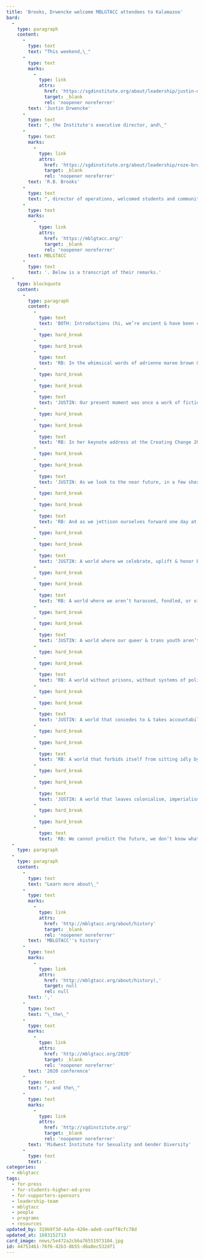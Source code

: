 ```yaml
---
title: 'Brooks, Drwencke welcome MBLGTACC attendees to Kalamazoo'
bard:
  -
    type: paragraph
    content:
      -
        type: text
        text: "This weekend,\_"
      -
        type: text
        marks:
          -
            type: link
            attrs:
              href: 'https://sgdinstitute.org/about/leadership/justin-drwencke'
              target: _blank
              rel: 'noopener noreferrer'
        text: 'Justin Drwencke'
      -
        type: text
        text: ", the Institute's executive director, and\_"
      -
        type: text
        marks:
          -
            type: link
            attrs:
              href: 'https://sgdinstitute.org/about/leadership/roze-brooks'
              target: _blank
              rel: 'noopener noreferrer'
        text: 'R.B. Brooks'
      -
        type: text
        text: ", director of operations, welcomed students and community members from across the Midwest to Kalamazoo\_for the twenty-eighth\_annual\_"
      -
        type: text
        marks:
          -
            type: link
            attrs:
              href: 'https://mblgtacc.org/'
              target: _blank
              rel: 'noopener noreferrer'
        text: MBLGTACC
      -
        type: text
        text: '. Below is a transcript of their remarks.'
  -
    type: blockquote
    content:
      -
        type: paragraph
        content:
          -
            type: text
            text: 'BOTH: Introductions (hi, we’re ancient & have been coming to this conference for/just shy of a decade =) )'
          -
            type: hard_break
          -
            type: hard_break
          -
            type: text
            text: 'RB: In the whimsical words of adrienne maree brown & Walidah Imarisha, editors of the visionary fiction anthology Octavia’s Brood, “all organizing is science fiction.” Whenever we look toward the future & imagine things differently, we are investing our time, energy, labour & love into aspirations for a more just & equitable eventuality.'
          -
            type: hard_break
          -
            type: hard_break
          -
            type: text
            text: 'JUSTIN: Our present moment was once a work of fiction, with elements of both fantasy and horror. On one hand, white supremacists disillusioned a future built around the mission of actualizing their self-proclaimed divine right to owning the earth. On the other hand, our ancestors fantasized & mobilized around the undeniable truth that conquest & colonization would not be the main event, and certainly not the end, of their own stories. These contradictory imaginings are dually present in our current moment, and must be acknowledged in all their complex, brutal, violent & vibrant realities to radically change what comes next.'
          -
            type: hard_break
          -
            type: hard_break
          -
            type: text
            text: 'RB: In her keynote address at the Creating Change 2020 Racial Justice Institute last month, Alexis Pauline Gumbs opened by challenging attendees to remain humble… because no one… not a single one of us…. Is an expert on racial justice… or any form of justice for that matter…. because we have never lived in a time where justice has existed. This call to remain humble is an invaluable reminder to us that as we embark on the collective project of envisioning a future together that we cannot depend on individual, idolized people to carry us all to our liberation.'
          -
            type: hard_break
          -
            type: hard_break
          -
            type: text
            text: 'JUSTIN: As we look to the near future, in a few short months our communities will be faced with another significant ripple in our ongoing movement work: a presidential election. While we are wise to pay attention & prepare for this shift, it is also important to find solace & seek guidance from the deeply rooted, under-acknowledged work taking place in our communities every single day. Pandering to electoral politics & placing our reliance on solitary figureheads will not deliver the revolution we are ready for. Any actions that propel us into the next day, and the day after that, that’s the movement.'
          -
            type: hard_break
          -
            type: hard_break
          -
            type: text
            text: 'RB: And as we jettison ourselves forward one day at a time, we maintain the power to map out new ways of being, new ways of making meaning out of our lives, new worlds that are expansive & fully embrace the groundwork that’s been laid by the very ancestors that envisioned futures that have become our today. It is our turn to not only envision, but act in ways that ensure a world we are already dreaming of:'
          -
            type: hard_break
          -
            type: hard_break
          -
            type: text
            text: 'JUSTIN: A world where we celebrate, uplift & honor Black history, Black present, Black lives, and Black futures.'
          -
            type: hard_break
          -
            type: hard_break
          -
            type: text
            text: 'RB: A world where we aren’t harassed, fondled, or villainized by TSA.'
          -
            type: hard_break
          -
            type: hard_break
          -
            type: text
            text: 'JUSTIN: A world where our queer & trans youth aren’t threatened with denial of life affirming opportunties.'
          -
            type: hard_break
          -
            type: hard_break
          -
            type: text
            text: 'RB: A world without prisons, without systems of policing, & without borders.'
          -
            type: hard_break
          -
            type: hard_break
          -
            type: text
            text: 'JUSTIN: A world that concedes to & takes accountability for its genocidal violence, that honors existing treaties established with Indigenous peoples & embraces its relationship with both human & other-than-human life.'
          -
            type: hard_break
          -
            type: hard_break
          -
            type: text
            text: 'RB: A world that forbids itself from sitting idly by while this currently inhabitable planet deteriorates in favour of corporate & military projects.'
          -
            type: hard_break
          -
            type: hard_break
          -
            type: text
            text: 'JUSTIN: A world that leaves colonialism, imperialism, capitalism & fascism in the distant past & never repeats these egregious errors again.'
          -
            type: hard_break
          -
            type: hard_break
          -
            type: text
            text: 'RB: We cannot predict the future, we don’t know what’s next. But what we do know is that our communities have every intention to be there when the future arrives. The future is queer, let’s make it a damn good one.'
  -
    type: paragraph
  -
    type: paragraph
    content:
      -
        type: text
        text: "Learn more about\_"
      -
        type: text
        marks:
          -
            type: link
            attrs:
              href: 'http://mblgtacc.org/about/history'
              target: _blank
              rel: 'noopener noreferrer'
        text: 'MBLGTACC''s history'
      -
        type: text
        marks:
          -
            type: link
            attrs:
              href: 'http://mblgtacc.org/about/history),'
              target: null
              rel: null
        text: ','
      -
        type: text
        text: "\_the\_"
      -
        type: text
        marks:
          -
            type: link
            attrs:
              href: 'http://mblgtacc.org/2020'
              target: _blank
              rel: 'noopener noreferrer'
        text: '2020 conference'
      -
        type: text
        text: ", and the\_"
      -
        type: text
        marks:
          -
            type: link
            attrs:
              href: 'http://sgdinstitute.org/'
              target: _blank
              rel: 'noopener noreferrer'
        text: 'Midwest Institute for Sexuality and Gender Diversity'
      -
        type: text
        text: .
categories:
  - mblgtacc
tags:
  - for-press
  - for-students-higher-ed-pros
  - for-supporters-sponsors
  - leadership-team
  - mblgtacc
  - people
  - programs
  - resources
updated_by: 319b9f3d-4a5e-420e-ade8-ceaff8cfc78d
updated_at: 1603152713
card_image: news/5e472a2cbba76551973104.jpg
id: 44753461-76f6-42b3-8b55-d6a8ec532df1
---
```

